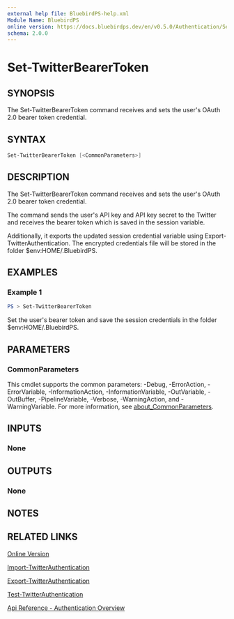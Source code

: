 ```yaml
---
external help file: BluebirdPS-help.xml
Module Name: BluebirdPS
online version: https://docs.bluebirdps.dev/en/v0.5.0/Authentication/Set-TwitterBearerToken
schema: 2.0.0
---
```


# Set-TwitterBearerToken

## SYNOPSIS

The Set-TwitterBearerToken command receives and sets the user's OAuth 2.0 bearer token credential.

## SYNTAX

```powershell
Set-TwitterBearerToken [<CommonParameters>]
```

## DESCRIPTION

The Set-TwitterBearerToken command receives and sets the user's OAuth 2.0 bearer token credential.

The command sends the user's API key and API key secret to the Twitter and receives the bearer token which is saved in the session variable.

Additionally, it exports the updated session credential variable using Export-TwitterAuthentication.
The encrypted credentials file will be stored in the folder $env:HOME/.BluebirdPS.

## EXAMPLES

### Example 1

```powershell
PS > Set-TwitterBearerToken
```

Set the user's bearer token and save the session credentials in the folder $env:HOME/.BluebirdPS.

## PARAMETERS

### CommonParameters

This cmdlet supports the common parameters: -Debug, -ErrorAction, -ErrorVariable, -InformationAction, -InformationVariable, -OutVariable, -OutBuffer, -PipelineVariable, -Verbose, -WarningAction, and -WarningVariable. For more information, see [about_CommonParameters](http://go.microsoft.com/fwlink/?LinkID=113216).

## INPUTS

### None

## OUTPUTS

### None

## NOTES

## RELATED LINKS

[Online Version](https://docs.bluebirdps.dev/en/v0.5.0/Authentication/Set-TwitterBearerToken)

[Import-TwitterAuthentication](https://docs.bluebirdps.dev/en/v0.5.0/Authentication/Import-TwitterAuthentication)

[Export-TwitterAuthentication](https://docs.bluebirdps.dev/en/v0.5.0/Authentication/Export-TwitterAuthentication)

[Test-TwitterAuthentication](https://docs.bluebirdps.dev/en/v0.5.0/Authentication/Test-TwitterAuthentication)

[Api Reference - Authentication Overview](https://developer.twitter.com/en/docs/authentication/overview)
